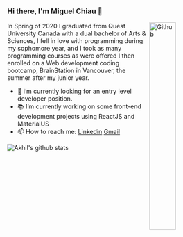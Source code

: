 ### Hi there, I'm Miguel Chiau 👋

<img width="35%" align="right" alt="Github" src="https://user-images.githubusercontent.com/48678280/88862734-4903af80-d201-11ea-968b-9c939d88a37c.gif" />

In Spring of 2020 I graduated from Quest University Canada with a dual bachelor of Arts & Sciences, I fell in love with programming
during my sophomore year, and I took as many programming courses as were offered I then enrolled on a Web development coding bootcamp, BrainStation in Vancouver, the summer after my junior year.

- 🔭 I’m currently looking for an entry level developer position.
- 📚 I’m currently working on some front-end development projects using ReactJS and MaterialUS
- 📫 How to reach me: [Linkedin](https://www.linkedin.com/in/miguel-chiau-b328b6ba/) [Gmail](mailto:chiau.miguel@gmail.com)


![Akhil's github stats](https://github-readme-stats.vercel.app/api?username=MiguelChiau&show_icons=true&theme=dark)
